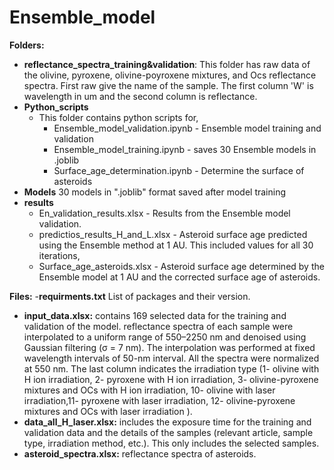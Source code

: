 # Ensemble_model
**Folders:**
- **reflectance_spectra_training&validation**: This folder has raw data of the olivine, pyroxene, olivine-poyroxene mixtures, and Ocs reflectance spectra. First raw give the name of the sample. The first column 'W' is wavelength in um and the second column is reflectance.
- **Python_scripts**
  - This folder contains python scripts for,
    - Ensemble_model_validation.ipynb - Ensemble model training and validation
    - Ensemble_model_training.ipynb - saves 30 Ensemble models in .joblib
    - Surface_age_determination.ipynb - Determine the surface of asteroids
 - **Models**
  30 models in ".joblib" format saved after model training
- **results**
  - En_validation_results.xlsx - Results from the Ensemble model validation.
  - predictios_results_H_and_L.xlsx - Asteroid surface age predicted using the Ensemble method at 1 AU. This included values for all 30 iterations,
  - Surface_age_asteroids.xlsx - Asteroid surface age determined by the Ensemble model at 1 AU and the corrected surface age of asteroids.

**Files:**
-**requirments.txt**
List of packages and their version.
- **input_data.xlsx:** contains 169 selected data for the training and validation of the model. reflectance spectra of each sample were interpolated to a uniform range of 550–2250 nm and denoised using Gaussian filtering (σ = 7 nm). The interpolation was performed at fixed wavelength intervals of 50-nm interval. All the spectra were normalized at 550 nm. The last column indicates the irradiation type (1- olivine with H ion irradiation, 2- pyroxene with H ion irradiation, 3- olivine-pyroxene mixtures and OCs with H ion irradiation, 10- olivine with laser irradiation,11- pyroxene with laser irradiation, 12- olivine-pyroxene mixtures and OCs with laser irradiation ). 
- **data_all_H_laser.xlsx:** includes the exposure time for the training and validation data and the details of the samples (relevant article, sample type, irradiation method, etc.). This only includes the selected samples.
- **asteroid_spectra.xlsx:** reflectance spectra of asteroids. 
